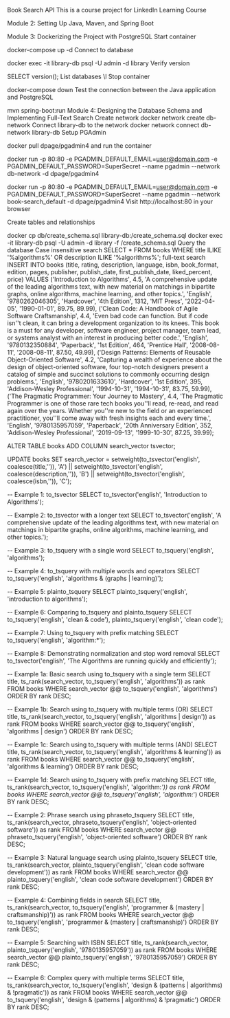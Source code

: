 Book Search API
This is a course project for LinkedIn Learning Course

Module 2: Setting Up Java, Maven, and Spring Boot

Module 3: Dockerizing the Project with PostgreSQL
Start container

docker-compose up -d
Connect to database

docker exec -it library-db psql -U admin -d library
Verify version

SELECT version();
List databases
\l
Stop container

docker-compose down
Test the connection between the Java application and PostgreSQL

mvn spring-boot:run
Module 4: Designing the Database Schema and Implementing Full-Text Search
Create network
docker network create db-network
Connect library-db to the network
docker network connect db-network library-db
Setup PGAdmin

docker pull dpage/pgadmin4
and run the container

docker run -p 80:80 -e PGADMIN_DEFAULT_EMAIL=user@domain.com -e PGADMIN_DEFAULT_PASSWORD=SuperSecret --name pgadmin --network db-network -d dpage/pgadmin4

docker run -p 80:80 -e PGADMIN_DEFAULT_EMAIL=user@domain.com -e PGADMIN_DEFAULT_PASSWORD=SuperSecret --name pgadmin --network book-search_default -d dpage/pgadmin4
Visit http://localhost:80 in your browser

Create tables and relationships

docker cp db/create_schema.sql library-db:/create_schema.sql
docker exec -it library-db psql -U admin -d library -f /create_schema.sql
Query the database
Case insensitive search
SELECT *
FROM books
WHERE title ILIKE '%algorithms%'
   OR description ILIKE '%algorithms%';
full-text search
INSERT INTO books (title, rating, description, language, isbn, book_format, edition, pages, publisher, publish_date, first_publish_date, liked_percent, price)
VALUES
('Introduction to Algorithms', 4.5, 'A comprehensive update of the leading algorithms text, with new material on matchings in bipartite graphs, online algorithms, machine learning, and other topics.', 'English', '9780262046305', 'Hardcover', '4th Edition', 1312, 'MIT Press', '2022-04-05', '1990-01-01', 89.75, 89.99),
('Clean Code: A Handbook of Agile Software Craftsmanship', 4.4, 'Even bad code can function. But if code isn''t clean, it can bring a development organization to its knees. This book is a must for any developer, software engineer, project manager, team lead, or systems analyst with an interest in producing better code.', 'English', '9780132350884', 'Paperback', '1st Edition', 464, 'Prentice Hall', '2008-08-11', '2008-08-11', 87.50, 49.99),
('Design Patterns: Elements of Reusable Object-Oriented Software', 4.2, 'Capturing a wealth of experience about the design of object-oriented software, four top-notch designers present a catalog of simple and succinct solutions to commonly occurring design problems.', 'English', '9780201633610', 'Hardcover', '1st Edition', 395, 'Addison-Wesley Professional', '1994-10-31', '1994-10-31', 83.75, 59.99),
('The Pragmatic Programmer: Your Journey to Mastery', 4.4, 'The Pragmatic Programmer is one of those rare tech books you''ll read, re-read, and read again over the years. Whether you''re new to the field or an experienced practitioner, you''ll come away with fresh insights each and every time.', 'English', '9780135957059', 'Paperback', '20th Anniversary Edition', 352, 'Addison-Wesley Professional', '2019-09-13', '1999-10-30', 87.25, 39.99);

ALTER TABLE books ADD COLUMN search_vector tsvector;

UPDATE books SET search_vector =
    setweight(to_tsvector('english', coalesce(title,'')), 'A') ||
    setweight(to_tsvector('english', coalesce(description,'')), 'B') ||
    setweight(to_tsvector('english', coalesce(isbn,'')), 'C');


-- Example 1: to_tsvector
SELECT to_tsvector('english', 'Introduction to Algorithms');

-- Example 2: to_tsvector with a longer text
SELECT to_tsvector('english', 'A comprehensive update of the leading algorithms text, with new material on matchings in bipartite graphs, online algorithms, machine learning, and other topics.');

-- Example 3: to_tsquery with a single word
SELECT to_tsquery('english', 'algorithms');

-- Example 4: to_tsquery with multiple words and operators
SELECT to_tsquery('english', 'algorithms & (graphs | learning)');

-- Example 5: plainto_tsquery
SELECT plainto_tsquery('english', 'introduction to algorithms');

-- Example 6: Comparing to_tsquery and plainto_tsquery
SELECT to_tsquery('english', 'clean & code'), plainto_tsquery('english', 'clean code');

-- Example 7: Using to_tsquery with prefix matching
SELECT to_tsquery('english', 'algorithm:*');

-- Example 8: Demonstrating normalization and stop word removal
SELECT to_tsvector('english', 'The Algorithms are running quickly and efficiently');


-- Example 1a: Basic search using to_tsquery with a single term
SELECT title, ts_rank(search_vector, to_tsquery('english', 'algorithms')) as rank
FROM books
WHERE search_vector @@ to_tsquery('english', 'algorithms')
ORDER BY rank DESC;

-- Example 1b: Search using to_tsquery with multiple terms (OR)
SELECT title, ts_rank(search_vector, to_tsquery('english', 'algorithms | design')) as rank
FROM books
WHERE search_vector @@ to_tsquery('english', 'algorithms | design')
ORDER BY rank DESC;

-- Example 1c: Search using to_tsquery with multiple terms (AND)
SELECT title, ts_rank(search_vector, to_tsquery('english', 'algorithms & learning')) as rank
FROM books
WHERE search_vector @@ to_tsquery('english', 'algorithms & learning')
ORDER BY rank DESC;

-- Example 1d: Search using to_tsquery with prefix matching
SELECT title, ts_rank(search_vector, to_tsquery('english', 'algorithm:*')) as rank
FROM books
WHERE search_vector @@ to_tsquery('english', 'algorithm:*')
ORDER BY rank DESC;

-- Example 2: Phrase search using phraseto_tsquery
SELECT title, ts_rank(search_vector, phraseto_tsquery('english', 'object-oriented software')) as rank
FROM books
WHERE search_vector @@ phraseto_tsquery('english', 'object-oriented software')
ORDER BY rank DESC;

-- Example 3: Natural language search using plainto_tsquery
SELECT title, ts_rank(search_vector, plainto_tsquery('english', 'clean code software development')) as rank
FROM books
WHERE search_vector @@ plainto_tsquery('english', 'clean code software development')
ORDER BY rank DESC;

-- Example 4: Combining fields in search
SELECT title, ts_rank(search_vector, to_tsquery('english', 'programmer & (mastery | craftsmanship)')) as rank
FROM books
WHERE search_vector @@ to_tsquery('english', 'programmer & (mastery | craftsmanship)')
ORDER BY rank DESC;

-- Example 5: Searching with ISBN
SELECT title, ts_rank(search_vector, plainto_tsquery('english', '9780135957059')) as rank
FROM books
WHERE search_vector @@ plainto_tsquery('english', '9780135957059')
ORDER BY rank DESC;

-- Example 6: Complex query with multiple terms
SELECT title, ts_rank(search_vector, to_tsquery('english', 'design & (patterns | algorithms) & !pragmatic')) as rank
FROM books
WHERE search_vector @@ to_tsquery('english', 'design & (patterns | algorithms) & !pragmatic')
ORDER BY rank DESC;
